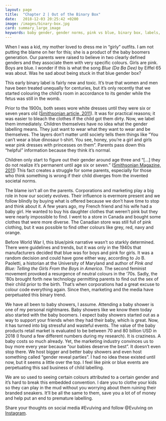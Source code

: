 ```yaml
---
layout: page
title:  "Chapter 2 | Out of the Binary Box"
date:   2018-12-03 20:25:42 +0200
image: /images/binary-box.jpg
card: summary_large_image
keywords: baby gender, gender norms, pink vs blue, binary box, labels, baby showers
---
```

When I was a kid, my mother loved to dress me in “girly” outfits. I am not putting the blame on her for this; she is a product of the baby boomers generation. Our parents were raised to believe in two clearly defined genders and they associate them with very specific colours. Girls are pink. Boys are blue. I wonder if this is what the song *Blue (Da Ba Dee)* by Eiffel 65 was about. Was he sad about being stuck in that blue gender box?

This early binary label is fairly new and toxic. It’s true that women and men have been treated unequally for centuries, but it’s only recently that we started colouring the child’s room in accordance to its gender while the fetus was still in the womb.

Prior to the 1900s, both sexes wore white dresses until they were six or seven years old ([Smithsonian article, 2011](https://www.smithsonianmag.com/arts-culture/when-did-girls-start-wearing-pink-1370097/)). It was for practical reasons; it was easier to bleach the clothes if the child got them dirty. Now, we label them immediately. Children themselves have no idea what the gender labelling means. They just want to wear what they want to wear and be themselves. The layers don’t matter until society tells them things like “You can’t wear a blue dinosaur t-shirt. You see, honey, you’re a girl and girls wear pink dresses with princesses on them”. Parents pass down this “helpful” information because they think it’s normal.

Children only start to figure out their gender around age three and “[...] they do not realize it’s permanent until age six or seven.” ([Smithsonian Magazine, 2011](https://www.smithsonianmag.com/arts-culture/when-did-girls-start-wearing-pink-1370097/)) This fact creates a struggle for some parents, especially for those who think something is wrong if their child diverges from the invented societal norms.

The blame isn’t all on the parents. Corporations and marketing play a big role in how our society evolves. Their influence is evermore present and we follow blindly by buying what is offered because we don’t have time to stop and think about it. A few years ago, my French friend and his wife had a baby girl. He wanted to buy his daughter clothes that weren’t pink but they were nearly impossible to find. I went to a store in Canada and bought some clothes that were more diverse. The Canadian store was still full of pink clothing, but it was possible to find other colours like grey, red, navy and orange.

Before World War I, this blue/pink narrative wasn’t so starkly determined. There were guidelines and trends, but it was only in the 1940s that manufacturers decided that blue was for boys and pink for girls. It was a random decision and could have gone either way, according to Jo B. Paoletti, a historian at the University of Maryland and author of *Pink and Blue: Telling the Girls From the Boys in America*. The second feminist movement provoked a resurgence of neutral colours in the ‘70s. Sadly, the ‘80s brought forth new technology permitting parents to find out the sex of their child prior to the birth. That’s when corporations had a great excuse to colour code everything again. Since then, marketing and the media have perpetuated this binary trend.

We have all been to baby showers, I assume. Attending a baby shower is one of my personal nightmares. Baby showers like we know them today also started with the baby boomers. I expect baby showers started out as a way to support your friends when they had their baby, which is great. Now, it has turned into big stressful and wasteful events. The value of the baby products retail market is evaluated to be between 70 and 80 billion USD in 2018 (I found a few different numbers during my research). It is craziness. A baby costs so much already. Yet, the marketing industry convinces us to buy more every year because “our babies deserve the best”. It doesn’t even stop there. We host bigger and better baby showers and even host something called “gender reveal parties”. I had no idea these existed until now, but it seems a little over the top. I feel like pink or blue events are perpetuating this sad business of child labelling.

We are so used to seeing certain colours attributed to a certain gender and it’s hard to break this embedded convention. I dare you to clothe your kids so they can play in the mud without you worrying about them ruining their branded sneakers. It’ll be all the same to them, save you a lot of of money and help put an end to premature labelling.

Share your thoughts on social media #Evulving and follow @Evulving on [Instagram](https://www.instagram.com/evulving/).
